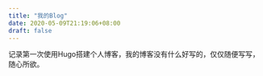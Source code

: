 ```yaml
---
title: "我的Blog"
date: 2020-05-09T21:19:06+08:00
draft: false
---
```




记录第一次使用Hugo搭建个人博客，我的博客没有什么好写的，仅仅随便写写，随心所欲。